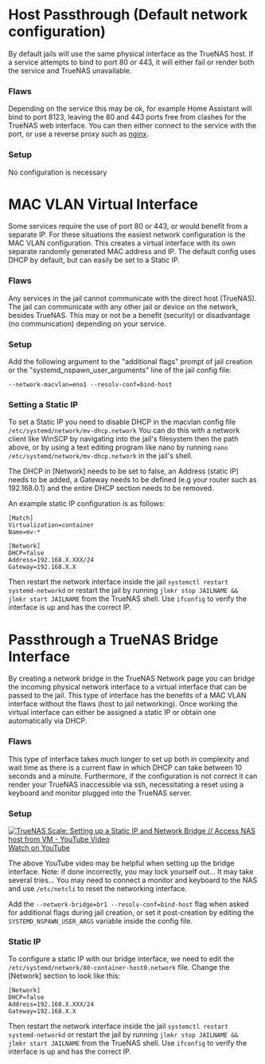 # Host Passthrough (Default network configuration)
By default jails will use the same physical interface as the TrueNAS host. If a service attempts to bind to port 80 or 443, it will either fail or render both the service and TrueNAS unavailable. 
### Flaws
Depending on the service this may be ok, for example Home Assistant will bind to port 8123, leaving the 80 and 443 ports free from clashes for the TrueNAS web interface. You can then either connect to the service with the port, or use a reverse proxy such as [nginx](https://www.nginx.com/#).
### Setup
No configuration is necessary

# MAC VLAN Virtual Interface
Some services require the use of port 80 or 443, or would benefit from a separate IP. For these situations the easiest network configuration is the MAC VLAN configuration. This creates a virtual interface with its own separate randomly generated MAC address and IP.
The default config uses DHCP by default, but can easily be set to a Static IP.
### Flaws
Any services in the jail cannot communicate with the direct host (TrueNAS). The jail can communicate with any other jail or device on the network, besides TrueNAS. This may or not be a benefit (security) or disadvantage (no communication) depending on your service.
### Setup
Add the following argument to the "additional flags" prompt of jail creation or the "systemd_nspawn_user_arguments" line of the jail config file:
```
--network-macvlan=eno1 --resolv-conf=bind-host
```

### Setting a Static IP
To set a Static IP you need to disable DHCP in the macvlan config file `/etc/systemd/network/mv-dhcp.network`
You can do this with a network client like WinSCP by navigating into the jail's filesystem then the path above, or by using a text editing program like nano by running `nano /etc/systemd/network/mv-dhcp.network` in the jail's shell.

The DHCP in [Network] needs to be set to false, an Address (static IP) needs to be added, a Gateway needs to be defined (e.g your router such as 192.168.0.1) and the entire DHCP section needs to be removed.

An example static IP configuration is as follows:
```
[Match]
Virtualization=container
Name=mv-*

[Network]
DHCP=false
Address=192.168.X.XXX/24
Gateway=192.168.X.X
```
Then restart the network interface inside the jail `systemctl restart systemd-networkd` or restart the jail by running `jlmkr stop JAILNAME && jlmkr start JAILNAME` from the TrueNAS shell. Use `ifconfig` to verify the interface is up and has the correct IP.

# Passthrough a TrueNAS Bridge Interface
By creating a network bridge in the TrueNAS Network page you can bridge the incoming physical network interface to a virtual interface that can be passed to the jail. This type of interface has the benefits of a MAC VLAN interface without the flaws (host to jail networking). Once working the virtual interface can either be assigned a static IP or obtain one automatically via DHCP.

### Flaws
This type of interface takes much longer to set up both in complexity and wait time as there is a current flaw in which DHCP can take between 10 seconds and a minute.
Furthermore, if the configuration is not correct it can render your TrueNAS inaccessible via ssh, necessitating a reset using a keyboard and monitor plugged into the TrueNAS server.

### Setup
[![TrueNAS Scale: Setting up a Static IP and Network Bridge // Access NAS host from VM - YouTube Video](https://img.youtube.com/vi/uPkoeWUfiHU/0.jpg)<br>Watch on YouTube](https://www.youtube.com/watch?v=uPkoeWUfiHU "TrueNAS Scale: Setting up a Static IP and Network Bridge // Access NAS host from VM - YouTube Video")

The above YouTube video may be helpful when setting up the bridge interface. Note: if done incorrectly, you may lock yourself out... It may take several tries... You may need to connect a monitor and keyboard to the NAS and use `/etc/netcli` to reset the networking interface.

Add the `--network-bridge=br1 --resolv-conf=bind-host` flag when asked for additional flags during jail creation, or set it post-creation by editing the `SYSTEMD_NSPAWN_USER_ARGS` variable inside the config file.

### Static IP
To configure a static IP with our bridge interface, we need to edit the  `/etc/systemd/network/80-container-host0.network` file. Change the [Network] section to look like this:
```
[Network]
DHCP=false
Address=192.168.X.XXX/24
Gateway=192.168.X.X
```
Then restart the network interface inside the jail `systemctl restart systemd-networkd` or restart the jail by running `jlmkr stop JAILNAME && jlmkr start JAILNAME` from the TrueNAS shell. Use `ifconfig` to verify the interface is up and has the correct IP.
